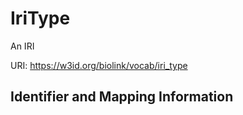 # IriType

An IRI

URI: https://w3id.org/biolink/vocab/iri_type







## Identifier and Mapping Information





